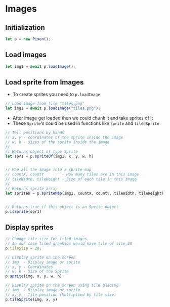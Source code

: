 # Images


## Initialization
```js
let p = new Pixen();
```




## Load images
```js
let img1 = await p.loadImage();
```


## Load sprite from Images
* To create sprites you need to `p.loadImage`
```js
// Load image from file "tiles.png"
let img1 = await p.loadImage("tiles.png");
```
* After image get loaded then we could chunk it and take sprites of it
* These `Sprite`'s could be used in functions like `sprite` and `tiledSprite`
```js
// Tell positions by hands
// x, y - coordinates of the sprite inside the image
// w, h - sizes of the sprite inside the image
//
// Returns object of type Sprite
let spr1 = p.spriteOf(img1, x, y, w, h)


// Map all the image into a sprite map
// countX, countY        - How many tiles are in this image
// tileWidth, tileHeight - Size of each tile in this image
//
// Returns sprite array
let sprites = p.spriteMap(img1, countX, countY, tileWidth, tileHeight);


// Returns true if this object is an Sprite object
p.isSprite(spr1)
```



## Display sprites
```js
// Change tile size for tiled images
// In our case tiled graphics would have tile of size 20
p.tileSize = 20;

// Display sprite on the screen
// img  - Display image or sprite
// x, y - Coordinates
// w, h - Size of the Sprite
p.sprite(img, x, y, w, h)

// Display sprite on the screen using tile placing
// img  - Display image or sprite
// x, y - Tile position (Multiplied by tile size)
p.tileSprite(img, x, y)
```
